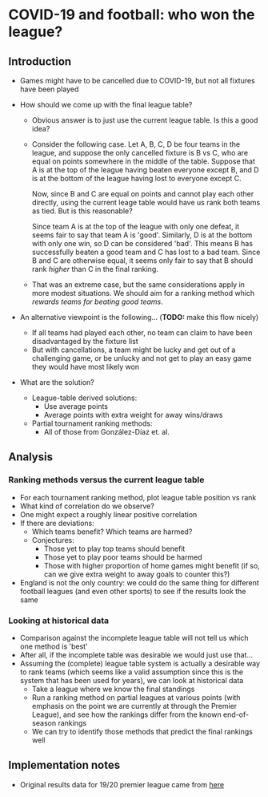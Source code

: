 # COVID-19 and football: who won the league?

## Introduction

- Games might have to be cancelled due to COVID-19, but not all fixtures have
  been played
- How should we come up with the final league table?
    - Obvious answer is to just use the current league table. Is this a good
      idea?

    - Consider the following case. Let A, B, C, D be four teams in the league,
      and suppose the only cancelled fixture is B vs C, who are equal on points
      somewhere in the middle of the table. Suppose that A is at the top of the
      league having beaten everyone except B, and D is at the bottom of the
      league having lost to everyone except C.

      Now, since B and C are equal on points and cannot play each other
      directly, using the current leage table would have us rank both teams as
      tied. But is this reasonable?

      Since team A is at the top of the league with only one defeat, it seems
      fair to say that team A is 'good'. Similarly, D is at the bottom with
      only one win, so D can be considered 'bad'. This means B has successfully
      beaten a good team and C has lost to a bad team. Since B and C are
      otherwise equal, it seems only fair to say that B should rank *higher*
      than C in the final ranking.

    - That was an extreme case, but the same considerations apply in more
      modest situations. We should aim for a ranking method which *rewards
      teams for beating good teams*.

- An alternative viewpoint is the following... (**TODO:** make this flow
  nicely)
    - If all teams had played each other, no team can claim to have been
      disadvantaged by the fixture list
    - But with cancellations, a team might be lucky and get out of a
      challenging game, or be unlucky and not get to play an easy game they
      would have most likely won

- What are the solution?
    - League-table derived solutions:
        - Use average points
        - Average points with extra weight for away wins/draws
    - Partial tournament ranking methods:
        - All of those from González-Díaz et. al.

## Analysis

### Ranking methods versus the current league table

- For each tournament ranking method, plot league table position vs rank
- What kind of correlation do we observe?
- One might expect a roughly linear positive correlation
- If there are deviations:
    - Which teams benefit? Which teams are harmed?
    - Conjectures:
        - Those yet to play top teams should benefit
        - Those yet to play poor teams should be harmed
        - Those with higher proportion of home games might benefit
          (if so, can we give extra weight to away goals to counter this?)
- England is not the only country: we could do the same thing for different
  football leagues (and even other sports) to see if the results look the same

### Looking at historical data

- Comparison against the incomplete league table will not tell us which one
  method is 'best'
- After all, if the incomplete table was desirable we would just use that...
- Assuming the (complete) league table system is actually a desirable way to
  rank teams (which seems like a valid assumption since this is the system that
  has been used for years), we can look at historical data
    - Take a league where we know the final standings
    - Run a ranking method on partial leagues at various points (with emphasis
      on the point we are currently at through the Premier League), and see how
      the rankings differ from the known end-of-season rankings
    - We can try to identify those methods that predict the final rankings well

## Implementation notes

- Original results data for 19/20 premier league came from
  [here](https://github.com/openfootball/england/blob/master/2019-20/1-premierleague.txt)
